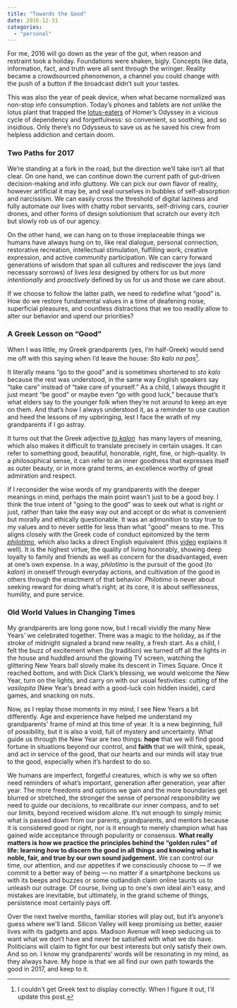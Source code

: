 ```yaml
---
title: "Towards the Good"
date: 2016-12-31
categories: 
  - "personal"
---
```


For me, 2016 will go down as the year of the gut, when reason and restraint took a holiday. Foundations were shaken, bigly. Concepts like data, information, fact, and truth were all sent through the wringer. Reality became a crowdsourced phenomenon, a channel you could change with the push of a button if the broadcast didn’t suit your tastes.

This was also the year of peak device, when what became normalized was non-stop info consumption. Today’s phones and tablets are not unlike the lotus plant that trapped the [lotus-eaters](https://en.wikipedia.org/wiki/Lotus-eaters) of Homer’s Odyssey in a vicious cycle of dependency and forgetfulness: so convenient, so soothing, and so insidious. Only there’s no Odysseus to save us as he saved his crew from helpless addiction and certain doom.

### Two Paths for 2017

We’re standing at a fork in the road, but the direction we’ll take isn’t all that clear. On one hand, we can continue down the current path of gut-driven decision-making and info gluttony. We can pick our own flavor of reality, however artificial it may be, and seal ourselves in bubbles of self-absorption and narcissism. We can easily cross the threshold of digital laziness and fully automate our lives with chatty robot servants, self-driving cars, courier drones, and other forms of design solutionism that scratch our every itch but slowly rob us of our agency. 

On the other hand, we can hang on to those irreplaceable things we humans have always hung on to, like real dialogue, personal connection, restorative recreation, intellectual stimulation, fulfilling work, creative expression, and active community participation. We can carry forward generations of wisdom that span all cultures and rediscover the joys (and necessary sorrows) of lives _less_ designed by others for us but _more intentionally_ and _proactively_ defined by us for us and those we care about.

If we choose to follow the latter path, we need to redefine what “good” is. How do we restore fundamental values in a time of deafening noise, superficial pleasures, and countless distractions that we too readily allow to alter our behavior and upend our priorities? 

### A Greek Lesson on “Good”

When I was little, my Greek grandparents (yes, I’m half-Greek) would send me off with this saying when I’d leave the house: _Sto kalo na pas_[^1]. 
[^1]: I couldn't get Greek text to display correctly. When I figure it out, I'll update this post.

It literally means “go to the good” and is sometimes shortened to _sto kalo_ because the rest was understood, in the same way English speakers say “take care” instead of “take care of yourself.” As a child, I always thought it just meant “be good” or maybe even “go with good luck,” because that’s what elders say to the younger folk when they’re not around to keep an eye on them. And that’s how I always understood it, as a reminder to use caution and heed the lessons of my upbringing, lest I face the wrath of my grandparents if I go astray.

It turns out that the Greek adjective [_to kalon_](http://teacherofclassics.com/?p=867)  has many layers of meaning, which also makes it difficult to translate precisely in certain usages. It can refer to something good, beautiful, honorable, right, fine, or high-quality. In a philosophical sense, it can refer to an inner goodness that expresses itself as outer beauty, or in more grand terms, an excellence worthy of great admiration and respect.

If I reconsider the wise words of my grandparents with the deeper meanings in mind, perhaps the main point wasn't just to be a good boy. I think the true intent of "going to the good" was to seek out what is right or just, rather than take the easy way out and accept or do what is convenient but morally and ethically questionable. It was an admonition to stay true to my values and to never settle for less than what "good" means to me. This aligns closely with the Greek code of conduct epitomized by the term _[philotimo](https://en.wikipedia.org/wiki/Philotimo)_, which also lacks a direct English equivalent (this [video](https://youtu.be/vyOIgzVKLT4) explains it well). It is the highest virtue, the quality of living honorably, showing deep loyalty to family and friends as well as concern for the disadvantaged, even at one’s own expense. In a way, _philotimo_ is the pursuit of the good (_to kalon_) in oneself through everyday actions, and cultivation of the good in others through the enactment of that behavior. _Philotimo_ is never about seeking reward for doing what’s right; at its core, it is about selflessness, humility, and pure service.

### Old World Values in Changing Times

My grandparents are long gone now, but I recall vividly the many New Years’ we celebrated together. There was a magic to the holiday, as if the stroke of midnight signaled a brand new reality, a fresh start. As a child, I felt the buzz of excitement when (by tradition) we turned off all the lights in the house and huddled around the glowing TV screen, watching the glittering New Years ball slowly make its descent in Times Square. Once it reached bottom, and with Dick Clark’s blessing, we would welcome the New Year, turn on the lights, and carry on with our usual festivities: cutting of the _vasilopita_ (New Year’s bread with a good-luck coin hidden inside), card games, and snacking on nuts.

Now, as I replay those moments in my mind, I see New Years a bit differently. Age and experience have helped me understand my grandparents' frame of mind at this time of year. It is a new beginning, full of possibility, but it is also a void, full of mystery and uncertainty. What guide us through the New Year are two things: **hope** that we will find good fortune in situations beyond our control, and **faith** that we will think, speak, and act in service of the good, that our hearts and our minds will stay true to the good, especially when it’s hardest to do so. 

We humans are imperfect, forgetful creatures, which is why we so often need reminders of what’s important, generation after generation, year after year. The more freedoms and options we gain and the more boundaries get blurred or stretched, the stronger the sense of personal responsibility we need to guide our decisions, to recalibrate our inner compass, and to set our limits, beyond received wisdom alone. It’s not enough to simply mimic what is passed down from our parents, grandparents, and mentors because it is considered good or right, nor is it enough to merely champion what has gained wide acceptance through popularity or consensus. **What really matters is how we practice the principles behind the “golden rules” of life: learning _how_ to discern the good in all things and knowing what is noble, fair, and true by our own sound judgement.** We can control our time, our attention, and our appetites if we consciously choose to — if we commit to a better way of being — no matter if a smartphone beckons us with its beeps and buzzes or some outlandish claim online taunts us to unleash our outrage. Of course, living up to one's own ideal ain't easy, and mistakes are inevitable, but ultimately, in the grand scheme of things, persistence most certainly pays off.

Over the next twelve months, familiar stories will play out, but it’s anyone’s guess where we'll land. Silicon Valley will keep promising us better, easier lives with its gadgets and apps. Madison Avenue will keep seducing us to want what we don’t have and never be satisfied with what we do have. Politicians will claim to fight for our best interests but only satisfy their own. And so on. I know my grandparents’ words will be resonating in my mind, as they always have. My hope is that we all find our own path towards the good in 2017, and keep to it.
